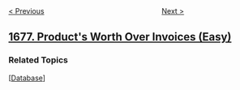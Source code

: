 <!--|This file generated by command(leetcode description); DO NOT EDIT.    |-->
<!--+----------------------------------------------------------------------+-->
<!--|@author    openset <openset.wang@gmail.com>                           |-->
<!--|@link      https://github.com/openset                                 |-->
<!--|@home      https://github.com/openset/leetcode                        |-->
<!--+----------------------------------------------------------------------+-->

[< Previous](../lowest-common-ancestor-of-a-binary-tree-iv "Lowest Common Ancestor of a Binary Tree IV")
　　　　　　　　　　　　　　　　
[Next >](../goal-parser-interpretation "Goal Parser Interpretation")

## [1677. Product's Worth Over Invoices (Easy)](https://leetcode.com/problems/products-worth-over-invoices "发票中的产品金额")



### Related Topics
  [[Database](../../tag/database/README.md)]

